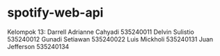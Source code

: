 # spotify-web-api

Kelompok 13:
Darrell Adrianne Cahyadi 535240011
Delvin Sulistio 535240012
Gunadi Setiawan 535240022
Luis Mickholi 535240131
Juan Jefferson 535240134
